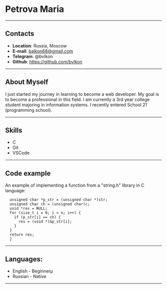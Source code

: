 # Petrova Maria
************************

## Contacts

* **Location**: Russia, Moscow
* **E-mail**: balkon68@gmail.com
* **Telegram**: @bvlkon
* **Github**: https://github.com/bvlkon
************************
## About Myself

I just started my journey in learning to become a web developer. My goal is to become a professional in this field. I am currently a 3rd year college student majoring in information systems. I recently entered School 21 (programming school).
************************
## Skills

* C
* Git
* VSCode
************************
## Code example
An example of implementing a function from a "string.h" library in C language:

```void *s21_memchr(const void *str, int c, s21_size_t n) {
  unsigned char *p_str = (unsigned char *)str;
  unsigned char ch = (unsigned char)c;
  void *res = NULL;
  for (size_t i = 0; i < n; i++) {
    if (p_str[i] == ch) {
      res = (void *)&p_str[i];
    }
  }
  return res;
  }
  ```
************************

## Languages:
* English - Beginnerµ
* Russian - Native 
************************